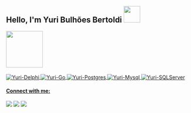 <h2>Hello, I'm Yuri Bulhões Bertoldi <img src=https://github.com/TheDudeThatCode/TheDudeThatCode/blob/master/Assets/wave.gif width="45"></h2> 


<div>
<a href="https://github.com/YuriBertoldi">
<img height="100em" src="https://github-readme-stats.vercel.app/api/top-langs/?username=YuriBertoldi&layout=compact&langs_count=7&theme=dracula"/> 
</div>

<div style="display: inline_block"><br>
  <img align="center" alt="Yuri-Delphi" src="https://img.shields.io/badge/Delphi-B22222?style=for-the-badge&logo=delphi&logoColor=white">
  <img align="center" alt="Yuri-Go" src="https://img.shields.io/badge/Go-00ADD8?style=for-the-badge&logo=go&logoColor=white">
  <img align="center" alt="Yuri-Postgres"  src="https://img.shields.io/badge/PostgreSQL-316192?style=for-the-badge&logo=postgresql&logoColor=white">
  <img align="center" alt="Yuri-Mysql"  src="https://img.shields.io/badge/MySQL-005C84?style=for-the-badge&logo=mysql&logoColor=white">
  <img align="center" alt="Yuri-SQLServer"  src="https://img.shields.io/badge/Microsoft_SQL_Server-CC2927?style=for-the-badge&logo=microsoft-sql-server&logoColor=white">
</div>
  
  #### Connect with me:
<div> 
  <a href="https://www.linkedin.com/in/yuri-bulh%C3%B5es-bertoldi-b62459180" target="_blank"><img src="https://img.shields.io/badge/-LinkedIn-%230077B5?style=for-the-badge&logo=linkedin&logoColor=white" target="_blank"></a>
   <a href="https://www.instagram.com/_yuri_bertoldi/" target="_blank"><img src="https://img.shields.io/badge/-Instagram-%23E4405F?style=for-the-badge&logo=instagram&logoColor=white" target="_blank"></a>
   <a href = "mailto:ybulhoesbertoldi@gmail.com"><img src="https://img.shields.io/badge/-Gmail-%23333?style=for-the-badge&logo=gmail&logoColor=white" target="_blank"></a>
  
</div>
